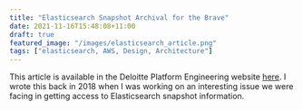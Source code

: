 ```yaml
---
title: "Elasticsearch Snapshot Archival for the Brave"
date: 2021-11-16T15:48:08+11:00
draft: true
featured_image: "/images/elasticsearch_article.png"
tags: ["elasticsearch, AWS, Design, Architecture"]
---
```


This article is available in the Deloitte Platform Engineering website [here](https://platform.deloitte.com.au/articles/2018/aws-elasticsearch-snapshot-archival-for-the-brave/). I wrote this back in 2018 when I was working on an interesting issue we were facing in getting access to Elasticsearch snapshot information.